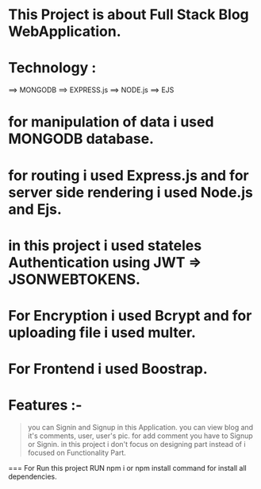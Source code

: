 # This Project is about Full Stack Blog WebApplication.
# Technology :
  ==> MONGODB
  ==> EXPRESS.js
  ==> NODE.js
  ==> EJS
# for manipulation of data i used MONGODB database.
# for routing i used Express.js and for server side rendering i used Node.js and Ejs.
# in this project i used stateles Authentication using JWT => JSONWEBTOKENS.
# For Encryption i used Bcrypt and for uploading file i used multer.
# For Frontend i used Boostrap.

# Features :-
  > you can Signin and Signup in this Application.
  > you can view blog and it's comments, user, user's pic.
  > for add comment you have to Signup or Signin.
  > in this project i don't focus on designing part instead of i focused on Functionality Part.

=== For Run this project RUN npm i or npm install command for install all dependencies.

